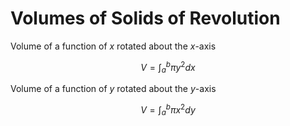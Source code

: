 # Volumes of Solids of Revolution

Volume of a function of $x$ rotated about the $x$-axis

$$ V = \int_a^b{\pi y^2}dx $$

Volume of a function of $y$ rotated about the $y$-axis

$$ V = \int_a^b{\pi x^2}dy $$
